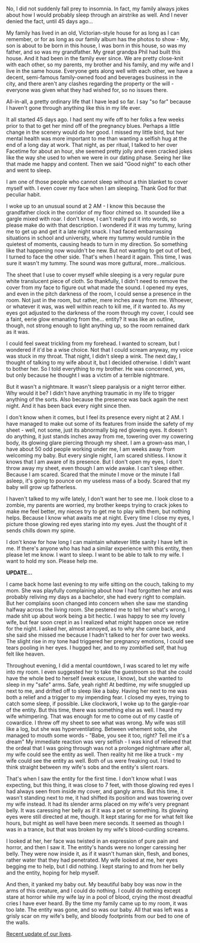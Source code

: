 No, I did not suddenly fall prey to insomnia. In fact, my family always jokes about how I would probably sleep through an airstrike as well. And I never denied the fact, until 45 days ago...

My family has lived in an old, Victorian-style house for as long as I can remember, or for as long as our family album has the photos to show - My, son is about to be born in this house, I was born in this house, so was my father, and so was my grandfather. My great grandpa Phil had built this house. And it had been in the family ever since. We are pretty close-knit with each other, so my parents, my brother and his family, and my wife and I live in the same house. Everyone gets along well with each other, we have a decent, semi-famous family-owned food and beverages business in the city, and there aren't any clashes regarding the property or the will - everyone was given what they had wished for, so no issues there.

All-in-all, a pretty ordinary life that I have lead so far. I say "so far" because I haven't gone through anything like this in my life ever.

It all started 45 days ago. I had sent my wife off to her folks a few weeks prior to that to get her mind off of the pregnancy blues. Perhaps a little change in the scenery would do her good. I missed my little bird, but her mental health was more important to me than wanting a selfish hug at the end of a long day at work. That night, as per ritual, I talked to her over Facetime for about an hour, she seemed pretty jolly and even cracked jokes like the way she used to when we were in our dating phase. Seeing her like that made me happy and content. Then we said "Good night" to each other and went to sleep.

I am one of those people who cannot sleep without a thin blanket to cover myself with. I even cover my face when I am sleeping. Thank God for that peculiar habit.

I woke up to an unusual sound at 2 AM - I know this because the grandfather clock in the corridor of my floor chimed so. It sounded like a gargle mixed with roar. I don't know, I can't really put it into words, so please make do with that description. I wondered if it was my tummy, luring me to get up and get it a late night snack. I had faced embarrassing situations in school and university, where my tummy would rumble in the quietest of moments, causing heads to turn in my direction. So something like that happening now wouldn't be new. But not wanting to get out of bed, I turned to face the other side. That's when I heard it again. This time, I was sure it wasn't my tummy. The sound was more guttural, more...malicious.

The sheet that I use to cover myself while sleeping is a very regular pure white translucent piece of cloth. So thankfully, I didn't need to remove the cover from my face to figure out what made the sound. I opened my eyes, and even in the pitch darkness of the room, I could sense a presence in the room. Not just in the room, but rather, mere inches away from me. Whoever, or whatever it was, was well within reach to kill me, if it wanted to. As my eyes got adjusted to the darkness of the room through my cover, I could see a faint, eerie glow emanating from the... entity? It was like an outline, though, not strong enough to light anything up, so the room remained dark as it was.

I could feel sweat trickling from my forehead. I wanted to scream, but I wondered if it'd be a wise choice. Not that I could scream anyway, my voice was stuck in my throat. That night, I didn't sleep a wink. The next day, I thought of talking to my wife about it, but I decided otherwise. I didn't want to bother her. So I told everything to my brother. He was concerned, yes, but only because he thought I was a victim of a terrible nightmare.

But it wasn't a nightmare. It wasn't sleep paralysis or a night terror either. Why would it be? I didn't have anything traumatic in my life to trigger anything of the sorts. Also because the presence was back again the next night. And it has been back every night since then.

I don't know when it comes, but I feel its presence every night at 2 AM. I have managed to make out some of its features from inside the safety of my sheet - well, not some, just its abnormally big red glowing eyes. It doesn't do anything, it just stands inches away from me, towering over my cowering body, its glowing glare piercing through my sheet. I am a grown-ass man, I have about 50 odd people working under me, I am weeks away from welcoming my baby. But every single night, I am scared shitless. I know it knows that I am aware of its presence. But I don't open my eyes, I don't throw away my sheet, even though I am wide awake. I can't sleep either. Because I am scared. Scared that the minute I move or the minute I fall asleep, it's going to pounce on my useless mass of a body. Scared that my baby will grow up fatherless.

I haven't talked to my wife lately, I don't want her to see me. I look close to a zombie, my parents are worried, my brother keeps trying to crack jokes to make me feel better, my nieces try to get me to play with them, but nothing helps. Because I know what awaits me at night. Every time I close my eyes, I picture those glowing red eyes staring into my eyes. Just the thought of it sends chills down my spine.

I don't know for how long I can maintain whatever little sanity I have left in me. If there's anyone who has had a similar experience with this entity, then please let me know. I want to sleep. I want to be able to talk to my wife. I want to hold my son. Please help me.

**UPDATE...**

I came back home last evening to my wife sitting on the couch, talking to my mom. She was playfully complaining about how I had forgotten her and was probably reliving my days as a bachelor, she had every right to complain. But her complains soon changed into concern when she saw me standing halfway across the living room. She pestered me to tell her what's wrong, I made shit up about work being a bit hectic. I was happy to see my lovely wife, but fear soon crept in as I realized what might happen once we retire for the night. I asked her, almost annoyed, as to why she came back, and she said she missed me because I hadn't talked to her for over two weeks. The slight rise in my tone had triggered her pregnancy emotions, I could see tears pooling in her eyes. I hugged her, and to my zombified self, that hug felt like heaven.

Throughout evening, I did a mental countdown, I was scared to let my wife into my room. I even suggested her to take the guestroom so that she could have the whole bed to herself (weak excuse, I know), but she wanted to sleep in my "safe" arms. Safe, yeah right! At bedtime, my wife snuggled up next to me, and drifted off to sleep like a baby. Having her next to me was both a relief and a trigger to my impending fear. I closed my eyes, trying to catch some sleep, if possible. Like clockwork, I woke up to the gargle-roar of the entity. But this time, there was something else as well. I heard my wife whimpering. That was enough for me to come out of my castle of cowardice. I threw off my sheet to see what was wrong. My wife was still like a log, but she was hyperventilating. Between vehement sobs, she managed to mouth some words - "Babe, you see it too, right? Tell me it's a dream" My immediate reaction was very selfish - I was kind of relieved that the ordeal that I was going through was not a prolonged nightmare after all, my wife could see the entity as well. Then reality hit me like a truck - my wife could see the entity as well. Both of us were freaking out. I tried to think straight between my wife's sobs and the entity's silent roars.

That's when I saw the entity for the first time. I don't know what I was expecting, but this thing, it was close to 7 feet, with those glowing red eyes I had always seen from inside my cover, and gangly arms. But this time, it wasn't standing next to me, it had shifted its position and was towering over my wife instead. It had its slender arms placed on my wife's very pregnant belly. It was caressing her belly as if it was a pet or something. Its glowing eyes were still directed at me, though. It kept staring for me for what felt like hours, but might as well have been mere seconds. It seemed as though I was in a trance, but that was broken by my wife's blood-curdling screams.

I looked at her, her face was twisted in an expression of pure pain and horror, and then I saw it. The entity's hands were no longer caressing her belly. They were now inside it, as if it wasn't human skin, flesh, and bones, rather water that they had penetrated. My wife looked at me, her eyes begging me to help, but I did nothing. I kept staring to and from her belly and the entity, hoping for help myself.

And then, it yanked my baby out. My beautiful baby boy was now in the arms of this creature, and I could do nothing. I could do nothing except stare at horror while my wife lay in a pool of blood, crying the most dreadful cries I have ever heard. By the time my family came up to my room, it was too late. The entity was gone, and so was our baby. All that was left was a grisly scar on my wife's belly, and bloody footprints from our bed to one of the walls.

[Recent update of our lives](https://www.reddit.com/r/nosleep/comments/v64mh9/my_wife_has_been_feeling_weirdly_hungry_these_days/?utm_medium=android_app&utm_source=share).
